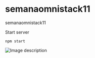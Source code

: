 # semanaomnistack11
semanaomnistack11

Start server
```
npm start
```


![Image description]("https://github.com/bferronato/semanaomnistack11/blob/master/Certifica%20OmniStack.png?raw")
